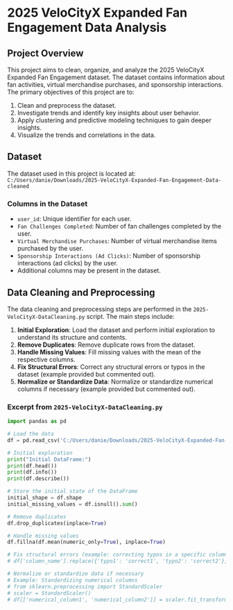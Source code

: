 # 2025 VeloCityX Expanded Fan Engagement Data Analysis

## Project Overview

This project aims to clean, organize, and analyze the 2025 VeloCityX Expanded Fan Engagement dataset. The dataset contains information about fan activities, virtual merchandise purchases, and sponsorship interactions. The primary objectives of this project are to:

1. Clean and preprocess the dataset.
2. Investigate trends and identify key insights about user behavior.
3. Apply clustering and predictive modeling techniques to gain deeper insights.
4. Visualize the trends and correlations in the data.

## Dataset

The dataset used in this project is located at:
`C:/Users/danie/Downloads/2025-VeloCityX-Expanded-Fan-Engagement-Data-cleaned`

### Columns in the Dataset

- `user_id`: Unique identifier for each user.
- `Fan Challenges Completed`: Number of fan challenges completed by the user.
- `Virtual Merchandise Purchases`: Number of virtual merchandise items purchased by the user.
- `Sponsorship Interactions (Ad Clicks)`: Number of sponsorship interactions (ad clicks) by the user.
- Additional columns may be present in the dataset.

## Data Cleaning and Preprocessing

The data cleaning and preprocessing steps are performed in the `2025-VeloCityX-DataCleaning.py` script. The main steps include:

1. **Initial Exploration**: Load the dataset and perform initial exploration to understand its structure and contents.
2. **Remove Duplicates**: Remove duplicate rows from the dataset.
3. **Handle Missing Values**: Fill missing values with the mean of the respective columns.
4. **Fix Structural Errors**: Correct any structural errors or typos in the dataset (example provided but commented out).
5. **Normalize or Standardize Data**: Normalize or standardize numerical columns if necessary (example provided but commented out).

### Excerpt from `2025-VeloCityX-DataCleaning.py`

```python
import pandas as pd

# Load the data
df = pd.read_csv('C:/Users/danie/Downloads/2025-VeloCityX-Expanded-Fan-Engagement-Data.csv')

# Initial exploration
print("Initial DataFrame:")
print(df.head())
print(df.info())
print(df.describe())

# Store the initial state of the DataFrame
initial_shape = df.shape
initial_missing_values = df.isnull().sum()

# Remove duplicates
df.drop_duplicates(inplace=True)

# Handle missing values
df.fillna(df.mean(numeric_only=True), inplace=True)

# Fix structural errors (example: correcting typos in a specific column)
# df['column_name'].replace({'typo1': 'correct1', 'typo2': 'correct2'}, inplace=True)

# Normalize or standardize data if necessary
# Example: Standardizing numerical columns
# from sklearn.preprocessing import StandardScaler
# scaler = StandardScaler()
# df[['numerical_column1', 'numerical_column2']] = scaler.fit_transform(df[['numerical_column1', 'numerical_column2']])
